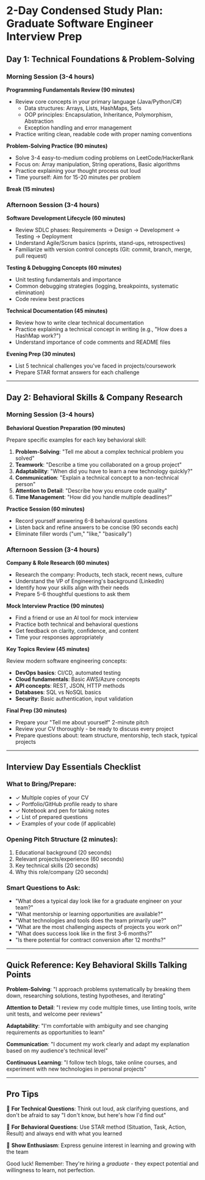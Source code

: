 # 2-Day Condensed Study Plan: Graduate Software Engineer Interview Prep

## Day 1: Technical Foundations & Problem-Solving

### Morning Session (3-4 hours)

**Programming Fundamentals Review (90 minutes)**
- Review core concepts in your primary language (Java/Python/C#)
    - Data structures: Arrays, Lists, HashMaps, Sets
    - OOP principles: Encapsulation, Inheritance, Polymorphism, Abstraction
    - Exception handling and error management
- Practice writing clean, readable code with proper naming conventions

**Problem-Solving Practice (90 minutes)**
- Solve 3-4 easy-to-medium coding problems on LeetCode/HackerRank
- Focus on: Array manipulation, String operations, Basic algorithms
- Practice explaining your thought process out loud
- Time yourself: Aim for 15-20 minutes per problem

**Break (15 minutes)**

### Afternoon Session (3-4 hours)

**Software Development Lifecycle (60 minutes)**
- Review SDLC phases: Requirements → Design → Development → Testing → Deployment
- Understand Agile/Scrum basics (sprints, stand-ups, retrospectives)
- Familiarize with version control concepts (Git: commit, branch, merge, pull request)

**Testing & Debugging Concepts (60 minutes)**
- Unit testing fundamentals and importance
- Common debugging strategies (logging, breakpoints, systematic elimination)
- Code review best practices

**Technical Documentation (45 minutes)**
- Review how to write clear technical documentation
- Practice explaining a technical concept in writing (e.g., "How does a HashMap work?")
- Understand importance of code comments and README files

**Evening Prep (30 minutes)**
- List 5 technical challenges you've faced in projects/coursework
- Prepare STAR format answers for each challenge

---

## Day 2: Behavioral Skills & Company Research

### Morning Session (3-4 hours)

**Behavioral Question Preparation (90 minutes)**

Prepare specific examples for each key behavioral skill:

1. **Problem-Solving**: "Tell me about a complex technical problem you solved"
2. **Teamwork**: "Describe a time you collaborated on a group project"
3. **Adaptability**: "When did you have to learn a new technology quickly?"
4. **Communication**: "Explain a technical concept to a non-technical person"
5. **Attention to Detail**: "Describe how you ensure code quality"
6. **Time Management**: "How did you handle multiple deadlines?"

**Practice Session (60 minutes)**
- Record yourself answering 6-8 behavioral questions
- Listen back and refine answers to be concise (90 seconds each)
- Eliminate filler words ("um," "like," "basically")

### Afternoon Session (3-4 hours)

**Company & Role Research (60 minutes)**
- Research the company: Products, tech stack, recent news, culture
- Understand the VP of Engineering's background (LinkedIn)
- Identify how your skills align with their needs
- Prepare 5-6 thoughtful questions to ask them

**Mock Interview Practice (90 minutes)**
- Find a friend or use an AI tool for mock interview
- Practice both technical and behavioral questions
- Get feedback on clarity, confidence, and content
- Time your responses appropriately

**Key Topics Review (45 minutes)**

Review modern software engineering concepts:
- **DevOps basics**: CI/CD, automated testing
- **Cloud fundamentals**: Basic AWS/Azure concepts
- **API concepts**: REST, JSON, HTTP methods
- **Databases**: SQL vs NoSQL basics
- **Security**: Basic authentication, input validation

**Final Prep (30 minutes)**
- Prepare your "Tell me about yourself" 2-minute pitch
- Review your CV thoroughly - be ready to discuss every project
- Prepare questions about: team structure, mentorship, tech stack, typical projects

---

## Interview Day Essentials Checklist

### What to Bring/Prepare:
- ✓ Multiple copies of your CV
- ✓ Portfolio/GitHub profile ready to share
- ✓ Notebook and pen for taking notes
- ✓ List of prepared questions
- ✓ Examples of your code (if applicable)

### Opening Pitch Structure (2 minutes):
1. Educational background (20 seconds)
2. Relevant projects/experience (60 seconds)
3. Key technical skills (20 seconds)
4. Why this role/company (20 seconds)

### Smart Questions to Ask:
- "What does a typical day look like for a graduate engineer on your team?"
- "What mentorship or learning opportunities are available?"
- "What technologies and tools does the team primarily use?"
- "What are the most challenging aspects of projects you work on?"
- "What does success look like in the first 3-6 months?"
- "Is there potential for contract conversion after 12 months?"

---

## Quick Reference: Key Behavioral Skills Talking Points

**Problem-Solving**: "I approach problems systematically by breaking them down, researching solutions, testing hypotheses, and iterating"

**Attention to Detail**: "I review my code multiple times, use linting tools, write unit tests, and welcome peer reviews"

**Adaptability**: "I'm comfortable with ambiguity and see changing requirements as opportunities to learn"

**Communication**: "I document my work clearly and adapt my explanation based on my audience's technical level"

**Continuous Learning**: "I follow tech blogs, take online courses, and experiment with new technologies in personal projects"

---

## Pro Tips

🎯 **For Technical Questions**: Think out loud, ask clarifying questions, and don't be afraid to say "I don't know, but here's how I'd find out"

🎯 **For Behavioral Questions**: Use STAR method (Situation, Task, Action, Result) and always end with what you learned

🎯 **Show Enthusiasm**: Express genuine interest in learning and growing with the team

Good luck! Remember: They're hiring a *graduate* - they expect potential and willingness to learn, not perfection.